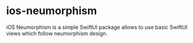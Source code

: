 # ios-neumorphism

iOS Neumorphism is a simple SwiftUI package allows to use basic SwiftUI views which follow neumorphism design.
